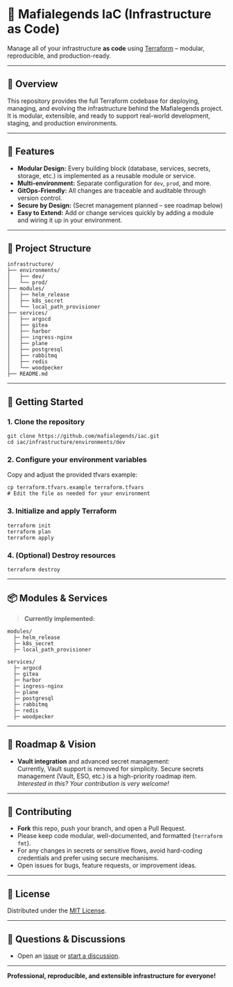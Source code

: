 
# 🚀 Mafialegends IaC (Infrastructure as Code)

Manage all of your infrastructure **as code** using [Terraform](https://www.terraform.io/) – modular, reproducible, and production-ready.

---

## 📖 Overview

This repository provides the full Terraform codebase for deploying, managing, and evolving the infrastructure behind the Mafialegends project.  
It is modular, extensible, and ready to support real-world development, staging, and production environments.

---

## 🌟 Features

- **Modular Design:** Every building block (database, services, secrets, storage, etc.) is implemented as a reusable module or service.
- **Multi-environment:** Separate configuration for `dev`, `prod`, and more.
- **GitOps-Friendly:** All changes are traceable and auditable through version control.
- **Secure by Design:** (Secret management planned – see roadmap below)
- **Easy to Extend:** Add or change services quickly by adding a module and wiring it up in your environment.

---

## 📁 Project Structure

```plaintext
infrastructure/
├── environments/
│   ├── dev/
│   └── prod/
├── modules/
│   ├── helm_release
│   ├── k8s_secret
│   └── local_path_provisioner
├── services/
│   ├── argocd
│   ├── gitea
│   ├── harbor
│   ├── ingress-nginx
│   ├── plane
│   ├── postgresql
│   ├── rabbitmq
│   ├── redis
│   └── woodpecker
├── README.md
```

---

## 🚀 Getting Started

### 1. Clone the repository
```shell
git clone https://github.com/mafialegends/iac.git
cd iac/infrastructure/environments/dev
```

### 2. Configure your environment variables
Copy and adjust the provided tfvars example:
```shell
cp terraform.tfvars.example terraform.tfvars
# Edit the file as needed for your environment
```

### 3. Initialize and apply Terraform
```shell
terraform init
terraform plan
terraform apply
```

### 4. (Optional) Destroy resources
```shell
terraform destroy
```

---

## 📦 Modules & Services

> **Currently implemented:**

```plaintext
modules/
  ├─ helm_release
  ├─ k8s_secret
  ├─ local_path_provisioner

services/
  ├─ argocd
  ├─ gitea
  ├─ harbor
  ├─ ingress-nginx
  ├─ plane
  ├─ postgresql
  ├─ rabbitmq
  ├─ redis
  ├─ woodpecker
```

---

## 🚧 Roadmap & Vision

- **Vault integration** and advanced secret management:  
  Currently, Vault support is removed for simplicity. Secure secrets management (Vault, ESO, etc.) is a high-priority roadmap item.  
  *Interested in this? Your contribution is very welcome!*

---

## 🤝 Contributing

- **Fork** this repo, push your branch, and open a Pull Request.
- Please keep code modular, well-documented, and formatted (`terraform fmt`).
- For any changes in secrets or sensitive flows, avoid hard-coding credentials and prefer using secure mechanisms.
- Open issues for bugs, feature requests, or improvement ideas.

---

## 📝 License

Distributed under the [MIT License](LICENSE).

---

## 💬 Questions & Discussions

- Open an [issue](https://github.com/mafialegends/iac/issues) or [start a discussion](https://github.com/mafialegends/iac/discussions).

---

**Professional, reproducible, and extensible infrastructure for everyone!**
